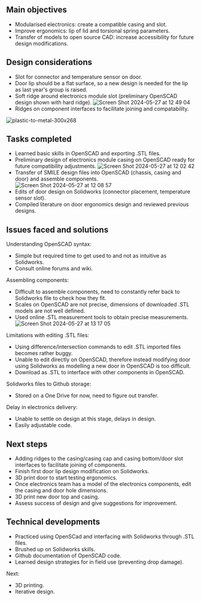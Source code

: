 ## Main objectives
- Modularised electronics: create a compatible casing and slot.
- Improve ergonomics: lip of lid and torsional spring parameters.
- Transfer of models to open source CAD: increase accessibility for future design modifications.

## Design considerations
- Slot for connector and temperature sensor on door.
- Door lip should be a flat surface, so a new design is needed for the lip as last year's group is raised.
- Soft ridge around electronics module slot (preliminary OpenSCAD design shown with hard ridge).
![Screen Shot 2024-05-27 at 12 49 04](https://github.com/Technology-for-the-Poorest-Billion/2024-ideabatic-beam/assets/98922660/230af53f-4ea0-40a9-ad0e-0e69329a3fb9)
- Ridges on component interfaces to facilitate joining and compatability.

  
![plastic-to-metal-300x268](https://github.com/Technology-for-the-Poorest-Billion/2024-ideabatic-beam/assets/98922660/fa2993a0-f6a4-4fce-9b40-bad383336df5)

## Tasks completed
- Learned basic skills in OpenSCAD and exporting .STL files.
- Preliminary design of electronics module casing on OpenSCAD ready for future compatibility adjustments.
![Screen Shot 2024-05-27 at 12 02 42](https://github.com/Technology-for-the-Poorest-Billion/2024-ideabatic-beam/assets/98922660/e13515fc-5577-4896-a343-caf2d73fa6c8)
- Transfer of SMILE design files into OpenSCAD (chassis, casing and door) and assemble components.
![Screen Shot 2024-05-27 at 12 08 57](https://github.com/Technology-for-the-Poorest-Billion/2024-ideabatic-beam/assets/98922660/0c5be530-7ee1-4a42-ad3c-5d66ba3289ef)
- Edits of door design on Solidworks (connector placement, temperature sensor slot).
- Compiled literature on door ergonomics design and reviewed previous designs.

## Issues faced and solutions
Understanding OpenSCAD syntax:
- Simple but required time to get used to and not as intuitive as Solidworks.
- Consult online forums and wiki.

Assembling components:
- Difficult to assemble components, need to constantly refer back to Solidworks file to check how they fit.
- Scales on OpenSCAD are not precise, dimensions of downloaded .STL models are not well defined.
- Used online .STL measurement tools to obtain precise measurements.
![Screen Shot 2024-05-27 at 13 17 05](https://github.com/Technology-for-the-Poorest-Billion/2024-ideabatic-beam/assets/98922660/6fac668d-58c6-40d3-876e-c00197562814)

Limitations with editing .STL files:
- Using difference/intersection commands to edit .STL imported files becomes rather buggy.
- Unable to edit directly on OpenSCAD, therefore instead modifying door using Solidworks as modelling a new door in OpenSCAD is too difficult.
- Download as .STL to interface with other components in OpenSCAD.

Solidworks files to Github storage:
- Stored on a One Drive for now, need to figure out transfer.

Delay in electronics delivery:
- Unable to settle on design at this stage, delays in design.
- Easily adjustable code.

## Next steps
- Adding ridges to the casing/casing cap and casing bottom/door slot interfaces to facilitate joining of components.
- Finish first door lip design modification on Solidworks.
- 3D print door to start testing ergonomics.
- Once electronics team has a model of the electronics components, edit the casing and door hole dimensions.
- 3D print new door top and casing.
- Assess success of design and give suggestions for improvement.

## Technical developments
- Practiced using OpenSCad and interfacing with Solidworks through .STL files.
- Brushed up on Solidworks skills.
- Github documentation of OpenSCAD code.
- Learned design strategies for in field use (preventing drop damage).

Next:
- 3D printing.
- Iterative design.
